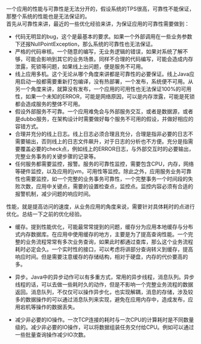 一个应用的性能与可靠性是无法分开的，假设系统的TPS很高，可靠性不能保证，那整个系统的性能也是无法保证的。  
首先从可靠性来讲，最近的一些优化经验来讲，为保证应用的可靠性需要做到：
 
* 代码无明显的bug，这个是最基本的要求。如果一个外部调用在一些业务参数下还报NullPointException，那么系统的可靠性也无法保证。
* 严格的代码审核。一个随意的编写，无业务逻辑的错误，如果对系统了解不够，可能会影响到其它的业务场景。同样不合理的代码编写，可能会造成内存泄露，死锁等问题，如果线上出问题，便是服务不可用。 
* 线上应用多机。这个无论从哪个角度来讲都是可靠性的必要保证。线上Java应用启动一般都需要重新打包编译，没有热部署，一个发布，系统便不可用。从另一个角度来讲，就算没有发布，一个应用的可用性也无法保证100%的可用性，如果一个未知的ERROR，可能是网络原因，可以是内存泄露，可能是死锁都会造成服务的整体不可用。  
* 假设外部服务不可靠。一个应用难免会与外部服务交互，或者是数据源，或者是dubbo服务，在架构设计时需要做好每个服务不可用的假设，并做好相应的容错方式。  
* 合理并充分的线上日志。线上日志必须合理且充分，合理是指非必要的日志不需要输出，否则线上的日志文件飙升，对于日志的分析也不方便。充分是指需要覆盖必要的check点，例如线上的ERROR日志，与外部交互时的必要输出，完整业务事务的关键步骤的记录等。  
* 任何服务都需要监控，报警。服务的可靠性监控，需要包含CPU，内存，网络等硬件监控，以及应用的jvm，可用性等监控。除此之外，应用服务业务可靠性也需要监控，如一个完整的业务事务可靠性，一个完整事务一个时间段的失败次数，应用中关键点，需要的设置检查点，监控点。监控内容必须有合适的报警机制，减少问题的响应时间。  

性能，就是提高访问的速度，从业务应用的角度来说，需要针对具体耗时的点进行优化。总结一下之前的优化经验。  

* 缓存。提到性能优化，可能最常常提到的问题，缓存分为应用本地缓存与分布式内存数据库。在应用中使用缓存的地方，主要是为了提高查询性能。一个完整的业务流程常常有多次业务查询，如果此时都通过查库，那么这个业务流程耗时必定会久。一个实时性的接口，可以考虑将讲部分查询转义到缓存，提高响应时间。但是需要注意缓存的存储结构，相对于硬盘，内存的代价要高的多。  

* 异步。Java中的异步动作可以有多重方式，常用的异步线程，消息队列。异步线程的话，可以去做一些耗时久的动作，但是不影响一个完整业务流程的数据返回。消息队列，不仅仅可以操作异步化，也实现解耦，消息的存储，涉及较多的数据操作的可以通过消息队列来实现，避免在应用内存中，造成发布，应用宕机等操作的数据丢失。  

* 减少非必要的IO操作。一次TCP连接的耗时与一次CPU的计算耗时是不同数量级的。减少非必要的IO操作，可以将数据组装任务交付给CPU。例如可以通过一些批量查询操作减少IO次数。

